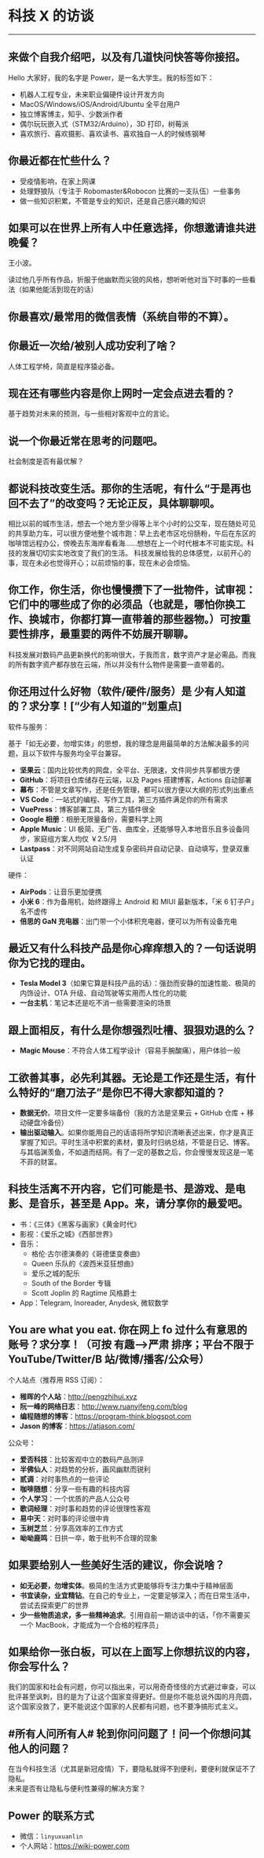 # 科技 X 的访谈

---

## 来做个自我介绍吧，以及有几道快问快答等你接招。

Hello 大家好，我的名字是 Power，是一名大学生。我的标签如下：

- 机器人工程专业，未来职业偏硬件设计开发方向
- MacOS/Windows/iOS/Android/Ubuntu 全平台用户
- 独立博客博主，知乎、少数派作者
- 偶尔玩玩嵌入式（STM32/Arduino），3D 打印，树莓派
- 喜欢旅行、喜欢摄影、喜欢读书、喜欢独自一人的时候练钢琴

## 你最近都在忙些什么？

- 受疫情影响，在家上网课
- 处理野狼队（专注于 Robomaster&Robocon 比赛的一支队伍）一些事务
- 做一些知识积累，不管是专业的知识，还是自己感兴趣的知识

## 如果可以在世界上所有人中任意选择，你想邀请谁共进晚餐？

王小波。

读过他几乎所有作品，折服于他幽默而尖锐的风格，想听听他对当下时事的一些看法（如果他能活到现在的话）

## 你最喜欢/最常用的微信表情（系统自带的不算）。

## 你最近一次给/被别人成功安利了啥？

人体工程学椅，简直是程序猿必备。

## 现在还有哪些内容是你上网时一定会点进去看的？

基于趋势对未来的预测，与一些相对客观中立的言论。

## 说一个你最近常在思考的问题吧。

社会制度是否有最优解？

## 都说科技改变生活。那你的生活呢，有什么“于是再也回不去了”的改变吗？无论正反，具体聊聊呗。

相比以前的城市生活，想去一个地方至少得等上半个小时的公交车，现在随处可见的共享助力车，可以很方便地整个城市跑：早上去老市区吃份肠粉，午后在东区的咖啡馆远程办公，傍晚去东海岸看看海……想想在上一个时代根本不可能实现。科技的发展切切实实地改变了我们的生活。
科技发展给我的总体感觉，以前开心的事，现在未必也觉得开心；以前烦恼的事，现在未必会烦恼。

## 你工作，你生活，你也慢慢攒下了一批物件，试审视：它们中的哪些成了你的必须品（也就是，哪怕你换工作、换城市，你都打算一直带着的那些器物。）可按重要性排序，最重要的两件不妨展开聊聊。

科技发展对数码产品更新换代的影响很大，于我而言，数字资产才是必需品。而我的所有数字资产都存放在云端，所以并没有什么物件是需要一直带着的。

## 你还用过什么好物（软件/硬件/服务）是 少有人知道的？求分享！[“少有人知道的”划重点]

软件与服务：

基于「如无必要，勿增实体」的思想，我的理念是用最简单的方法解决最多的问题，且以下软件与服务均全平台兼容。

- **坚果云**：国内比较优秀的网盘，全平台、无限速，文件同步共享都很方便
- **GitHub**：将项目仓库储存在云端，以及 Pages 搭建博客，Actions 自动部署
- **幕布**：不管是文章写作，还是任务管理，都可以很方便以大纲的形式列出重点
- **VS Code**：一站式的编程、写作工具，第三方插件满足你的所有需求
- **VuePress**：博客部署工具，第三方插件很全
- **Google 相册**：相册无限量备份，需要科学上网
- **Apple Music**：UI 极简、无广告、曲库全，还能够导入本地音乐且多设备同步，家庭组方案人均仅 ￥2.5/月
- **Lastpass**：对不同网站自动生成复杂密码并自动记录、自动填写，登录双重认证

硬件：

- **AirPods**：让音乐更加便携
- **小米 6**：作为备用机，始终跟得上 Android 和 MIUI 最新版本，「米 6 钉子户」名不虚传
- **倍思的 GaN 充电器**：出门带一个小体积充电器，便可以为所有设备充电

## 最近又有什么科技产品是你心痒痒想入的？一句话说明你为它找的理由。

- **Tesla Model 3**（如果它算是科技产品的话）：强劲而安静的加速性能、极简的内饰设计、OTA 升级、自动驾驶等实用而人性化的功能
- **一台主机**：笔记本还是吃不消一些需要渲染的场景

## 跟上面相反，有什么是你想强烈吐槽、狠狠劝退的么？

- **Magic Mouse**：不符合人体工程学设计（容易手腕酸痛），用户体验一般

## 工欲善其事，必先利其器。无论是工作还是生活，有什么特好的“磨刀法子”是你巴不得大家都知道的？

- **数据无价**。项目文件一定要多端备份（我的方法是坚果云 + GitHub 仓库 + 移动硬盘冷备份）
- **输出驱动输入**。如果你能用自己的话语将所学知识清晰表述出来，你才是真正掌握了知识。平时生活中积累的素材，要及时归纳总结，不管是日记、博客。与其临渊羡鱼，不如退而结网。有了一定的基数之后，你会慢慢发现这是一笔不菲的财富。

## 科技生活离不开内容，它们可能是书、是游戏、是电影、是音乐，甚至是 App。来，请分享你的最爱吧。

- 书：《三体》《黑客与画家》《黄金时代》  
- 影视：《爱乐之城》《西部世界》  
- 音乐：
  - 格伦·古尔德演奏的《哥德堡变奏曲》
  - Queen 乐队的《波西米亚狂想曲》
  - 爱乐之城的配乐
  - South of the Border 专辑
  - Scott Joplin 的 Ragtime 风格爵士
- App：Telegram, Inoreader, Anydesk, 微软数学

## You are what you eat. 你在网上 fo 过什么有意思的账号？求分享！（可按 有趣—>严肃 排序；平台不限于 YouTube/Twitter/B 站/微博/播客/公众号）

个人站点（推荐用 RSS 订阅）：

- **稚晖的个人站**：<http://pengzhihui.xyz>
- **阮一峰的网络日志**：<http://www.ruanyifeng.com/blog>
- **编程随想的博客**：<https://program-think.blogspot.com>
- **Jason 的博客**：<https://atjason.com/>

公众号：

- **爱否科技**：比较客观中立的数码产品测评
- **半佛仙人**：对趋势的分析，画风幽默而锐利
- **贰调**：对时事热点的一些评论
- **咖啡随想**：分享一些有趣的科技内容
- **个人学习**：一个优质的产品人公众号
- **歌词经理**：对时事和趋势的评论很理性客观
- **易中天**：对时事的评论很中肯
- **玉树芝兰**：分享高效率的工作方式
- **呦呦鹿鸣**：日拱一卒，敢于批判不合理的现象

## 如果要给别人一些美好生活的建议，你会说啥？

- **如无必要，勿增实体**。极简的生活方式更能够将专注力集中于精神层面
- **书宜读杂，业宜精钻**。在自己的专业上，一定要足够深入；而在日常生活中，尝试去探索更广的世界
- **少一些物质追求，多一些精神追求**。引用自前一期访谈中的话，「你不需要买一个 MacBook，才能成为一个合格的程序员」

## 如果给你一张白板，可以在上面写上你想抗议的内容，你会写什么？

我们的国家和社会有问题，你可以指出来，可以用奇奇怪怪的方式避过审查，可以批评甚至讽刺，目的是为了让这个国家变得更好。但是你不能总说外国的月亮圆，这个国家没救了，更不能说这个国家的人民都有问题，也不要净搞形式主义。

## #所有人问所有人# 轮到你问问题了！问一个你想问其他人的问题？

在当今科技生活（尤其是新冠疫情）下，要隐私就得不到便利，要便利就保证不了隐私。  
未来是否有让隐私与便利性兼得的解决方案？

## Power 的联系方式

- 微信：`linyuxuanlin`
- 个人网站：<https://wiki-power.com>